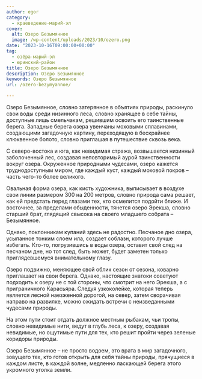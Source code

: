 ```yaml
---
author: egor
category:
  - краеведение-марий-эл
cover:
  alt: Озеро Безымянное
  image: /wp-content/uploads/2023/10/ozero.png
date: "2023-10-16T09:00:00+00:00"
tag:
  - озёра-марий-эл
  - юринский-район
title: Озеро Безымянное
description: Озеро Безымянное
keywords: Озеро Безымянное
url: /ozero-bezymyannoe/

---
```

Озеро Безымянное, словно затерянное в объятиях природы, раскинуло свои воды среди низинного леса, словно хранящее в себе тайны, доступные лишь смельчакам, решившим освоить его таинственные берега. Западные берега озера увенчаны моховыми сплавинами, создающими загадочную картину, переходящую в бескрайнее клюквенное болото, словно приглашая в путешествие сквозь века.

С северо-востока и юга, как невидимая стража, возвышается низинный заболоченный лес, создавая неповторимый аурой таинственности вокруг озера. Окруженное природными чудесами, озеро кажется труднодоступным миром, где каждый куст, каждый моховой покров – часть чего-то более великого.

Овальная форма озера, как кисть художника, выписывает в воздухе свои линии размером 300 на 200 метров, словно природа сама решает, как ей предстать перед глазами тех, кто осмелится подойти ближе. И восточнее, за пределами обыденности, тянется озеро Эрекша, словно старший брат, глядящий свысока на своего младшего собрата – Безымянное.

Однако, поклонникам купаний здесь не радостно. Песчаное дно озера, усыпанное тонким слоем ила, создает соблазн, которого лучше избегать. Кто-то, погрузившись в воды озера, оставит свой след на песчаном дне, но тот след, быть может, будет заметен только приглядевшемуся внимательному глазу.

Озеро подвижно, меняющее свой облик сезон от сезона, коварно приглашает на свои берега. Однако, настоящие знатоки советуют подходить к озеру не с той стороны, что смотрит на него Эрекша, а с приграничного Карасьяра. Следуя узкоколейке, которая теперь является лесной наезженной дорогой, на север, затем сворачивая направо на развилке, можно ожидать встречи с неизведанными чудесами природы.

На этом пути стоит отдать должное местным рыбакам, чьи тропы, словно невидимые нити, ведут в глубь леса, к озеру, создавая невидимые, но ощутимые пути для тех, кто решит пройти через зеленые коридоры природы.

Озеро Безымянное – не просто водоем, это врата в мир загадочного, зовущего тех, кто готов открыть для себя тайны природы, прячущиеся в каждом листе, в каждой волне, медленно ласкающей берега этого укромного уголка земли.
